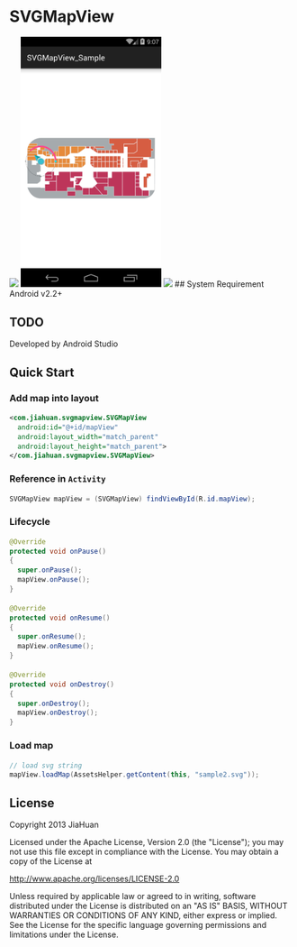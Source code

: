 # SVGMapView
<img src="./images/overall_sample.png" width="250px" height="auto" />
<img src="./images/location_sample.png" width="250px" height="auto" />
<img src="./images/spark_sample.png" width="250px" height="auto" />
## System Requirement
Android v2.2+

## TODO
Developed by Android Studio

## Quick Start
### Add map into layout
```xml
<com.jiahuan.svgmapview.SVGMapView
  android:id="@+id/mapView"
  android:layout_width="match_parent"
  android:layout_height="match_parent">
</com.jiahuan.svgmapview.SVGMapView>
```

### Reference in `Activity`
```java
SVGMapView mapView = (SVGMapView) findViewById(R.id.mapView);
```

### Lifecycle
```java
@Override
protected void onPause()
{
  super.onPause();
  mapView.onPause();
}

@Override
protected void onResume()
{
  super.onResume();
  mapView.onResume();
}

@Override
protected void onDestroy()
{
  super.onDestroy();
  mapView.onDestroy();
}
```

### Load map
```java
// load svg string
mapView.loadMap(AssetsHelper.getContent(this, "sample2.svg"));
```

## License
Copyright 2013 JiaHuan

Licensed under the Apache License, Version 2.0 (the "License");
you may not use this file except in compliance with the License.
You may obtain a copy of the License at

http://www.apache.org/licenses/LICENSE-2.0

Unless required by applicable law or agreed to in writing, software
distributed under the License is distributed on an "AS IS" BASIS,
WITHOUT WARRANTIES OR CONDITIONS OF ANY KIND, either express or implied.
See the License for the specific language governing permissions and limitations under the License.


